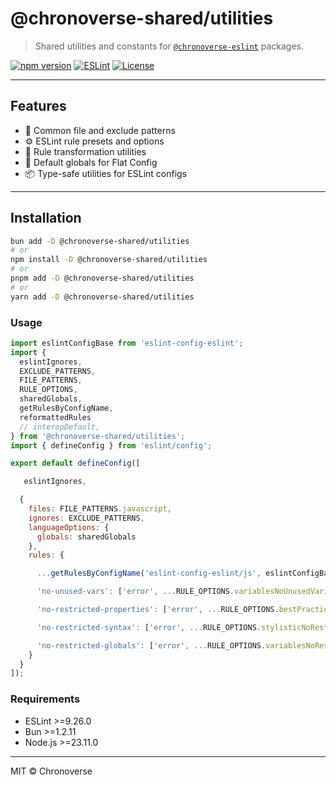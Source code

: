 <!-- # @chronoverse-eslint/shared

[English](#english) | [Русский](#русский)

[![npm version](https://img.shields.io/npm/v/@chronoverse-eslint/shared.svg)](https://www.npmjs.com/package/@chronoverse-eslint/shared)
[![ESLint](https://img.shields.io/badge/ESLint-v9.26.0-4B32C3.svg)](https://eslint.org)
[![License](https://img.shields.io/badge/license-MIT-4B32C3.svg)](LICENSE)

## English

Shared utilities and constants for @chronoverse-eslint packages, providing common configurations and helper functions.

### Table of Contents

- [Features](#features-)
- [Installation](#installation-)
- [Usage](#usage-️)
- [Exports](#exports-)
- [Requirements](#requirements-)

### Features ✨

- Common file patterns and exclusions
- Shared ESLint rule configurations
- Utility functions for ESLint configs
- TypeScript and JavaScript file patterns
- CSS file patterns
- Helper functions for rule management
- Default options for common rules
- Interoperability utilities
- Rule reformatting utilities

### Installation 📦

```bash
npm install -D @chronoverse-eslint/shared
# or
yarn add -D @chronoverse-eslint/shared
# or
pnpm add -D @chronoverse-eslint/shared
# or
bun add -D @chronoverse-eslint/shared
```

### Usage 🛠️

```javascript
import {
  EXCLUDE_PATTERNS,
  JAVASCRIPT_FILES,
  TYPESCRIPT_FILES,
  CSS_FILES,
  variablesNoUnusedVariables,
  getRulesByConfigName,
  interopDefault,
  reformattedRules
} from '@chronoverse-eslint/shared';

// Use in your ESLint config
export default [
  {
    files: JAVASCRIPT_FILES,
    ignores: EXCLUDE_PATTERNS,
    rules: {
      'no-unused-vars': ['error', ...variablesNoUnusedVariables]
    }
  }
];
```

### Exports 📚

#### Constants
- `EXCLUDE_PATTERNS` - Common patterns for files and directories to exclude from linting

#### File Patterns
- `JAVASCRIPT_FILES` - Glob patterns for JavaScript files
- `TYPESCRIPT_FILES` - Glob patterns for TypeScript files
- `CSS_FILES` - Glob patterns for CSS files

#### Options
- `variablesNoUnusedVariables` - Pre-configured options for ESLint's no-unused-vars rule

#### Utilities
- `getRulesByConfigName` - Helper to get rules from ESLint configs
- `interopDefault` - Utility for handling default exports
- `reformattedRules` - Helper for reformatting ESLint rules

### Requirements 📋

- ESLint >=9.26.0
- Bun >=1.2.11
- Node.js >=23.11.0

---

## Русский

Общие утилиты и константы для пакетов @chronoverse-eslint, предоставляющие общие конфигурации и вспомогательные функции.

### Содержание

- [Возможности](#возможности-)
- [Установка](#установка-)
- [Использование](#использование-️)
- [Экспорты](#экспорты-)
- [Требования](#требования-)

### Возможности ✨

- Общие шаблоны файлов и исключения
- Общие конфигурации правил ESLint
- Вспомогательные функции для конфигураций ESLint
- Шаблоны файлов TypeScript и JavaScript
- Шаблоны файлов CSS
- Вспомогательные функции для управления правилами
- Параметры по умолчанию для общих правил
- Утилиты для обеспечения совместимости
- Утилиты для переформатирования правил

### Установка 📦

```bash
npm install -D @chronoverse-eslint/shared
# or
yarn add -D @chronoverse-eslint/shared
# or
pnpm add -D @chronoverse-eslint/shared
# or
bun add -D @chronoverse-eslint/shared
```

### Использование 🛠️

```javascript
import {
  EXCLUDE_PATTERNS,
  JAVASCRIPT_FILES,
  TYPESCRIPT_FILES,
  CSS_FILES,
  variablesNoUnusedVariables,
  getRulesByConfigName,
  interopDefault,
  reformattedRules
} from '@chronoverse-eslint/shared';

// Использование в вашей конфигурации ESLint
export default [
  {
    files: JAVASCRIPT_FILES,
    ignores: EXCLUDE_PATTERNS,
    rules: {
      'no-unused-vars': ['error', ...variablesNoUnusedVariables]
    }
  }
];
```

### Экспорты 📚

#### Константы
- `EXCLUDE_PATTERNS` - Общие шаблоны для файлов и директорий, исключаемых из проверки

#### Шаблоны файлов
- `JAVASCRIPT_FILES` - Glob-шаблоны для JavaScript файлов
- `TYPESCRIPT_FILES` - Glob-шаблоны для TypeScript файлов
- `CSS_FILES` - Glob-шаблоны для CSS файлов

#### Параметры
- `variablesNoUnusedVariables` - Предварительно настроенные параметры для правила no-unused-vars ESLint

#### Утилиты
- `getRulesByConfigName` - Вспомогательная функция для получения правил из конфигураций ESLint
- `interopDefault` - Утилита для обработки экспортов по умолчанию
- `reformattedRules` - Вспомогательная функция для переформатирования правил ESLint

### Требования 📋

- ESLint >=9.26.0
- Bun >=1.2.13
- Node.js >=23.11.0

---

MIT © Chronoverse -->

# @chronoverse-shared/utilities

> Shared utilities and constants for [`@chronoverse-eslint`](https://github.com/gratisvictory/chronoverse-eslint) packages.

[![npm version](https://img.shields.io/npm/v/@chronoverse-eslint/shared.svg)](https://www.npmjs.com/package/@chronoverse-eslint/shared)
[![ESLint](https://img.shields.io/badge/ESLint-v9.26.0-4B32C3.svg)](https://eslint.org)
[![License](https://img.shields.io/badge/license-MIT-4B32C3.svg)](LICENSE)

---

## Features

- 📁 Common file and exclude patterns
- ⚙️ ESLint rule presets and options
- 🔧 Rule transformation utilities
- 🤝 Default globals for Flat Config
- 📦 Type-safe utilities for ESLint configs

---

## Installation

```bash
bun add -D @chronoverse-shared/utilities
# or
npm install -D @chronoverse-shared/utilities
# or
pnpm add -D @chronoverse-shared/utilities
# or
yarn add -D @chronoverse-shared/utilities
```

### Usage

```javascript
import eslintConfigBase from 'eslint-config-eslint';
import {
  eslintIgnores,
  EXCLUDE_PATTERNS,
  FILE_PATTERNS,
  RULE_OPTIONS,
  sharedGlobals,
  getRulesByConfigName,
  reformattedRules
  // interopDefault,
} from '@chronoverse-shared/utilities';
import { defineConfig } from 'eslint/config';

export default defineConfig([

   eslintIgnores,

  {
    files: FILE_PATTERNS.javascript,
    ignores: EXCLUDE_PATTERNS,
    languageOptions: {
      globals: sharedGlobals
    },
    rules: {

      ...getRulesByConfigName('eslint-config-eslint/js', eslintConfigBase),

      'no-unused-vars': ['error', ...RULE_OPTIONS.variablesNoUnusedVariables],

      'no-restricted-properties': ['error', ...RULE_OPTIONS.bestPracticesNoRestrictedProperties],

      'no-restricted-syntax': ['error', ...RULE_OPTIONS.stylisticNoRestrictedSyntax],

      'no-restricted-globals': ['error', ...RULE_OPTIONS.variablesNoRestrictedGlobals],
    }
  }
]);
```

### Requirements

- ESLint >=9.26.0
- Bun >=1.2.11
- Node.js >=23.11.0

---

MIT © Chronoverse
